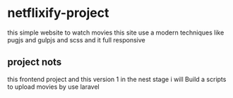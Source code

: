 # netflixify-project
this simple website to watch movies
this site use a modern techniques like pugjs and gulpjs and scss and it full responsive


## project nots
this frontend project and this version 1
in the nest stage i will Build a scripts to upload movies by use laravel
